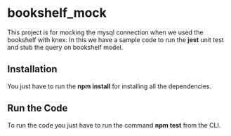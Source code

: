 # bookshelf_mock
This project is for mocking the mysql connection when we used the bookshelf with knex.
In this we have a sample code to run the **jest** unit test and stub the query on bookshelf model.


## Installation
You just have to run the **npm install** for installing all the dependencies.

## Run the Code
To run the code you just have to run the command **npm test** from the CLI.
